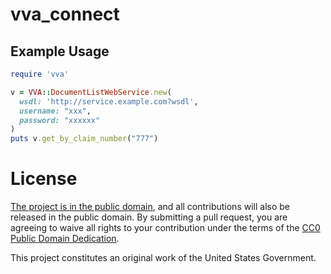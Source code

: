 vva_connect
===

Example Usage
-------------

```ruby
require 'vva'

v = VVA::DocumentListWebService.new(
  wsdl: 'http://service.example.com?wsdl',
  username: "xxx",
  password: "xxxxxx"
)
puts v.get_by_claim_number("777")
```

License
=======

[The project is in the public domain](LICENSE.md), and all contributions will also be released in the public domain. By submitting a pull request, you are agreeing to waive all rights to your contribution under the terms of the [CC0 Public Domain Dedication](http://creativecommons.org/publicdomain/zero/1.0/).

This project constitutes an original work of the United States Government.
